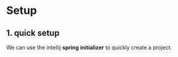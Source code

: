 # Setup

## 1. quick setup

We can use the intellij **spring initializer** to quickly create a project.